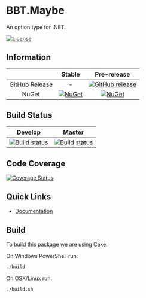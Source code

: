 # BBT.Maybe

An option type for .NET.

[![License](http://img.shields.io/:license-mit-blue.svg)](https://github.com/bbtsoftware/BBT.Maybe/blob/master/LICENSE)

## Information

| | Stable | Pre-release |
|:--:|:--:|:--:|
|GitHub Release|-|[![GitHub release](https://img.shields.io/github/release/bbtsoftware/BBT.Maybe.svg)](https://github.com/bbtsoftware/BBT.Maybe/releases/latest)|
|NuGet|[![NuGet](https://img.shields.io/nuget/v/BBT.Maybe.svg)](https://www.nuget.org/packages/BBT.Maybe)|[![NuGet](https://img.shields.io/nuget/vpre/BBT.Maybe.svg)](https://www.nuget.org/packages/BBT.Maybe)|

## Build Status

|Develop|Master|
|:--:|:--:|
|[![Build status](https://ci.appveyor.com/api/projects/status/vo6s6rr35xq9pk7h/branch/develop?svg=true)](https://ci.appveyor.com/project/BBTSoftwareAG/bbt-maybe/branch/develop)|[![Build status](https://ci.appveyor.com/api/projects/status/vo6s6rr35xq9pk7h/branch/master?svg=true)](https://ci.appveyor.com/project/BBTSoftwareAG/bbt-maybe/branch/master)|

## Code Coverage

[![Coverage Status](https://coveralls.io/repos/github/bbtsoftware/BBT.Maybe/badge.svg?branch=develop)](https://coveralls.io/github/bbtsoftware/BBT.Maybe?branch=develop)

## Quick Links

* [Documentation](https://bbtsoftware.github.io/BBT.Maybe/)

## Build

To build this package we are using Cake.

On Windows PowerShell run:

```powershell
./build
```

On OSX/Linux run:

```bash
./build.sh
```
